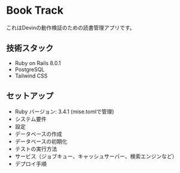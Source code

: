 # Book Track

これはDevinの動作検証のための読書管理アプリです。

## 技術スタック

* Ruby on Rails 8.0.1
* PostgreSQL
* Tailwind CSS

## セットアップ

* Ruby バージョン: 3.4.1 (mise.tomlで管理)
* システム要件
* 設定
* データベースの作成
* データベースの初期化
* テストの実行方法
* サービス（ジョブキュー、キャッシュサーバー、検索エンジンなど）
* デプロイ手順
